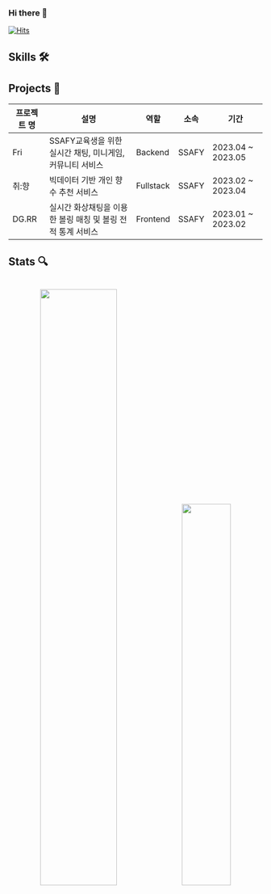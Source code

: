 ### Hi there 👋
[![Hits](https://hits.seeyoufarm.com/api/count/incr/badge.svg?url=https%3A%2F%2Fgithub.com%2FJeongBeomi&count_bg=%23C800FF&title_bg=%23410E86&icon=&icon_color=%23E7E7E7&title=hits&edge_flat=false)](https://hits.seeyoufarm.com)

<!--
**JeongBeomi/JeongBeomi** is a ✨ _special_ ✨ repository because its `README.md` (this file) appears on your GitHub profile.

Here are some ideas to get you started:

- 🔭 I’m currently working on ...
- 🌱 I’m currently learning ...
- 👯 I’m looking to collaborate on ...
- 🤔 I’m looking for help with ...
- 💬 Ask me about ...
- 📫 How to reach me: ...
- 😄 Pronouns: ...
- ⚡ Fun fact: ...
-->

## Skills 🛠️


## Projects 📁

|프로젝트 명|설명|역할|소속|기간|
|------|---|---|---|---|
|Fri|SSAFY교육생을 위한 실시간 채팅, 미니게임, 커뮤니티 서비스|Backend|SSAFY|2023.04 ~ 2023.05|
|취:향|빅데이터 기반 개인 향수 추천 서비스|Fullstack|SSAFY|2023.02 ~ 2023.04|
|DG.RR|실시간 화상채팅을 이용한 볼링 매칭 및 볼링 전적 통계 서비스|Frontend|SSAFY|2023.01 ~ 2023.02|


## Stats 🔍
<br>
<div align="center">
  <img width="55%" src="https://github-readme-stats.vercel.app/api?username=JeongBeomi&show_icons=true&theme=radical">
  <img width="44%" src="http://mazassumnida.wtf/api/v2/generate_badge?boj=qja367">
</div>
